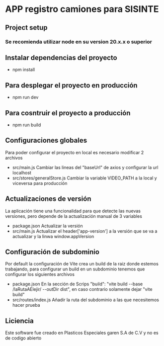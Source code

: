 # APP registro camiones para SISINTE

## Project setup

### Se recomienda utilizar node en su version 20.x.x o superior

## Instalar dependencias del proyecto

- npm install

## Para desplegar el proyecto en producción

- npm run dev

## Para cosntruir el proyecto a producción

- npm run build

## Configuraciones globales

Para poder configurar el proyecto en local es necesario modificar 2 archivos

- src/main.js Cambiar las lineas del "baseUrl" de axios y configurar la url localhost
- src/stores/generalStore.js Cambiar la variable VIDEO_PATH a la local y viceversa para producción

## Actualizaciones de versión

La aplicación tiene una funcionalidad para que detecte las nuevas versiones, pero depende de la actualización manual de 3 variables

- package.json Actualizar la versión
- src/main.js Actualizar el header['app-version'] a la versión que se va a actualizar y la linwa window.appVersion

## Configuración de subdominio

Por default la configuración de Vite crea un build de la raiz donde estemos trabajando, para configurar un build en un subdominio tenemos que configurar los siguientes archivos

- package.json En la sección de Scrips "build": "vite build --base /laRutaAElejir/ --outDir dist", en caso contrario solamente dejar "vite build"
- src/routes/index.js Añadir la ruta del subdominio a las que necesitemos hacer prueba

## Liciencia

Este software fue creado en Plasticos Especiales garen S.A de C.V y no es de codigo abierto
